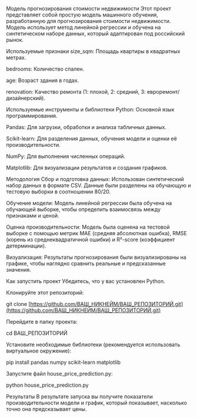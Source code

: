 Модель прогнозирования стоимости недвижимости
Этот проект представляет собой простую модель машинного обучения, разработанную для прогнозирования стоимости недвижимости. Модель использует метод линейной регрессии и обучена на синтетическом наборе данных, который адаптирован под российский рынок.

Используемые признаки
size_sqm: Площадь квартиры в квадратных метрах.

bedrooms: Количество спален.

age: Возраст здания в годах.

renovation: Качество ремонта (1: плохой, 2: средний, 3: евроремонт/дизайнерский).

Используемые инструменты и библиотеки
Python: Основной язык программирования.

Pandas: Для загрузки, обработки и анализа табличных данных.

Scikit-learn: Для разделения данных, обучения модели и оценки её производительности.

NumPy: Для выполнения численных операций.

Matplotlib: Для визуализации результатов и создания графиков.

Методология
Сбор и подготовка данных: Использован синтетический набор данных в формате CSV. Данные были разделены на обучающую и тестовую выборки в соотношении 80/20.

Обучение модели: Модель линейной регрессии была обучена на обучающей выборке, чтобы определить взаимосвязь между признаками и ценой.

Оценка производительности: Модель была оценена на тестовой выборке с помощью метрик MAE (средняя абсолютная ошибка), RMSE (корень из среднеквадратичной ошибки) и R²-score (коэффициент детерминации).

Визуализация: Результаты прогнозирования были визуализированы на графике, чтобы наглядно сравнить реальные и предсказанные значения.

Как запустить проект
Убедитесь, что у вас установлен Python.

Клонируйте этот репозиторий:

git clone [https://github.com/ВАШ_НИКНЕЙМ/ВАШ_РЕПОЗИТОРИЙ.git](https://github.com/ВАШ_НИКНЕЙМ/ВАШ_РЕПОЗИТОРИЙ.git)

Перейдите в папку проекта:

cd ВАШ_РЕПОЗИТОРИЙ

Установите необходимые библиотеки (рекомендуется использовать виртуальное окружение):

pip install pandas numpy scikit-learn matplotlib

Запустите файл house_price_prediction.py:

python house_price_prediction.py

Результаты
В результате запуска вы получите показатели производительности модели и график, который показывает, насколько точно она предсказывает цены.